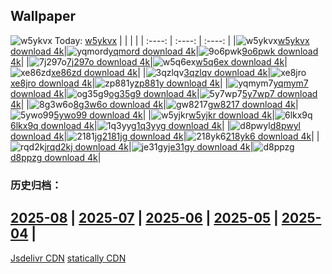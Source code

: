 ## Wallpaper
![w5ykvx](https://w.wallhaven.cc/full/w5/wallhaven-w5ykvx.png) Today: [w5ykvx](https://th.wallhaven.cc/small/w5/w5ykvx.jpg)
|      |      |      |
| :----: | :----: | :----: |
|![w5ykvx](https://th.wallhaven.cc/small/w5/w5ykvx.jpg)[w5ykvx download 4k](https://wallhaven.cc/w/w5ykvx)|![yqmord](https://th.wallhaven.cc/small/yq/yqmord.jpg)[yqmord download 4k](https://wallhaven.cc/w/yqmord)|![9o6pwk](https://th.wallhaven.cc/small/9o/9o6pwk.jpg)[9o6pwk download 4k](https://wallhaven.cc/w/9o6pwk)|
|![7j297o](https://th.wallhaven.cc/small/7j/7j297o.jpg)[7j297o download 4k](https://wallhaven.cc/w/7j297o)|![w5q6ex](https://th.wallhaven.cc/small/w5/w5q6ex.jpg)[w5q6ex download 4k](https://wallhaven.cc/w/w5q6ex)|![xe86zd](https://th.wallhaven.cc/small/xe/xe86zd.jpg)[xe86zd download 4k](https://wallhaven.cc/w/xe86zd)|
|![3qzlqv](https://th.wallhaven.cc/small/3q/3qzlqv.jpg)[3qzlqv download 4k](https://wallhaven.cc/w/3qzlqv)|![xe8jro](https://th.wallhaven.cc/small/xe/xe8jro.jpg)[xe8jro download 4k](https://wallhaven.cc/w/xe8jro)|![zp881y](https://th.wallhaven.cc/small/zp/zp881y.jpg)[zp881y download 4k](https://wallhaven.cc/w/zp881y)|
|![yqmym7](https://th.wallhaven.cc/small/yq/yqmym7.jpg)[yqmym7 download 4k](https://wallhaven.cc/w/yqmym7)|![og35g9](https://th.wallhaven.cc/small/og/og35g9.jpg)[og35g9 download 4k](https://wallhaven.cc/w/og35g9)|![5y7wp7](https://th.wallhaven.cc/small/5y/5y7wp7.jpg)[5y7wp7 download 4k](https://wallhaven.cc/w/5y7wp7)|
|![8g3w6o](https://th.wallhaven.cc/small/8g/8g3w6o.jpg)[8g3w6o download 4k](https://wallhaven.cc/w/8g3w6o)|![gw8217](https://th.wallhaven.cc/small/gw/gw8217.jpg)[gw8217 download 4k](https://wallhaven.cc/w/gw8217)|![5ywo99](https://th.wallhaven.cc/small/5y/5ywo99.jpg)[5ywo99 download 4k](https://wallhaven.cc/w/5ywo99)|
|![w5yjkr](https://th.wallhaven.cc/small/w5/w5yjkr.jpg)[w5yjkr download 4k](https://wallhaven.cc/w/w5yjkr)|![6lkx9q](https://th.wallhaven.cc/small/6l/6lkx9q.jpg)[6lkx9q download 4k](https://wallhaven.cc/w/6lkx9q)|![1q3yyg](https://th.wallhaven.cc/small/1q/1q3yyg.jpg)[1q3yyg download 4k](https://wallhaven.cc/w/1q3yyg)|
|![d8pwyl](https://th.wallhaven.cc/small/d8/d8pwyl.jpg)[d8pwyl download 4k](https://wallhaven.cc/w/d8pwyl)|![2181jg](https://th.wallhaven.cc/small/21/2181jg.jpg)[2181jg download 4k](https://wallhaven.cc/w/2181jg)|![218yk6](https://th.wallhaven.cc/small/21/218yk6.jpg)[218yk6 download 4k](https://wallhaven.cc/w/218yk6)|
|![rqd2kj](https://th.wallhaven.cc/small/rq/rqd2kj.jpg)[rqd2kj download 4k](https://wallhaven.cc/w/rqd2kj)|![je31gy](https://th.wallhaven.cc/small/je/je31gy.jpg)[je31gy download 4k](https://wallhaven.cc/w/je31gy)|![d8ppzg](https://th.wallhaven.cc/small/d8/d8ppzg.jpg)[d8ppzg download 4k](https://wallhaven.cc/w/d8ppzg)|

### 历史归档：
[2025-08](https://github.com/april-projects/april-wallpaper/tree/main/picture/2025-08/) | [2025-07](https://github.com/april-projects/april-wallpaper/tree/main/picture/2025-07/) | [2025-06](https://github.com/april-projects/april-wallpaper/tree/main/picture/2025-06/) | [2025-05](https://github.com/april-projects/april-wallpaper/tree/main/picture/2025-05/) | [2025-04](https://github.com/april-projects/april-wallpaper/tree/main/picture/2025-04/) | 
---
[Jsdelivr CDN](https://cdn.jsdelivr.net/gh/april-projects/april-wallpaper/api.json)
[statically CDN](https://cdn.statically.io/gh/april-projects/april-wallpaper/main/api.json)